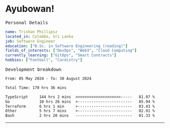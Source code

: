 # Ayubowan!

<samp>Personal Details</samp>

```yaml
name: Trishan Phillipsz
located_in: Colombo, Sri Lanka
job: Software Engineer
education: ["B.Sc. in Software Engineering (reading)"]
fields_of_interests: ["DevOps", "Web3", "Cloud Computing"]
currently_learning: ["GitOps", "Smart Contracts"]
hobbies: ["Football", "Cardistry"]
```

<samp>Development breakdown</samp>

<!--START_SECTION:waka-->

```txt
From: 05 May 2024 - To: 30 August 2024

Total Time: 170 hrs 36 mins

TypeScript     144 hrs 2 mins  >>>>>>>>>>>>>>>>>>>>-----   81.97 %
Go             10 hrs 26 mins  >------------------------   05.94 %
Terraform      6 hrs 1 min     >------------------------   03.43 %
Other          5 hrs 7 mins    >------------------------   02.91 %
Bash           2 hrs 20 mins   -------------------------   01.33 %
```

<!--END_SECTION:waka-->

---
